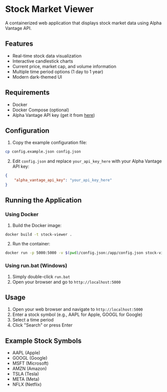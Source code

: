 # Stock Market Viewer

A containerized web application that displays stock market data using Alpha Vantage API.

## Features

- Real-time stock data visualization
- Interactive candlestick charts
- Current price, market cap, and volume information
- Multiple time period options (1 day to 1 year)
- Modern dark-themed UI

## Requirements

- Docker
- Docker Compose (optional)
- Alpha Vantage API key (get it from [here](https://www.alphavantage.co/support/#api-key))

## Configuration

1. Copy the example configuration file:
```bash
cp config.example.json config.json
```

2. Edit `config.json` and replace `your_api_key_here` with your Alpha Vantage API key:
```json
{
    "alpha_vantage_api_key": "your_api_key_here"
}
```

## Running the Application

### Using Docker

1. Build the Docker image:
```bash
docker build -t stock-viewer .
```

2. Run the container:
```bash
docker run -p 5000:5000 -v $(pwd)/config.json:/app/config.json stock-viewer
```

### Using run.bat (Windows)

1. Simply double-click `run.bat`
2. Open your browser and go to `http://localhost:5000`

## Usage

1. Open your web browser and navigate to `http://localhost:5000`
2. Enter a stock symbol (e.g., AAPL for Apple, GOOGL for Google)
3. Select a time period
4. Click "Search" or press Enter

## Example Stock Symbols

- AAPL (Apple)
- GOOGL (Google)
- MSFT (Microsoft)
- AMZN (Amazon)
- TSLA (Tesla)
- META (Meta)
- NFLX (Netflix) 